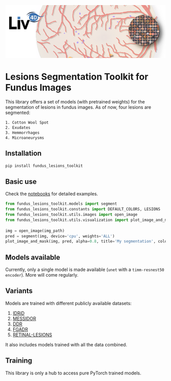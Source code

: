 <p align="center">
    <img src="imgs/header.png" width="800px"/>
</p>


# Lesions Segmentation Toolkit for Fundus Images

This library offers a set of models (with pretrained weights) for the segmentation of lesions in fundus images.
As of now, four lesions are segmented:

    1. Cotton Wool Spot
    2. Exudates
    3. Hemmorrhages
    4. Microaneurysms

## Installation

```bash
pip install fundus_lesions_toolkit
```



## Basic use

Check the [notebooks](notebooks/) for detailed examples.

```python
from fundus_lesions_toolkit.models import segment
from fundus_lesions_toolkit.constants import DEFAULT_COLORS, LESIONS
from fundus_lesions_toolkit.utils.images import open_image
from fundus_lesions_toolkit.utils.visualization import plot_image_and_mask

img = open_image(img_path)
pred = segment(img, device='cpu', weights='ALL')
plot_image_and_mask(img, pred, alpha=0.8, title='My segmentation', colors=DEFAULT_COLORS, labels=LESIONS)
```

## Models available

Currently, only a single model is made available (`unet` with a `timm-resnest50 encoder`). More will come regularly.

## Variants

Models are trained with different publicly available datasets:
1. [IDRiD](https://ieee-dataport.org/open-access/indian-diabetic-retinopathy-image-dataset-idrid)
2. [MESSIDOR](https://www.adcis.net/fr/logiciels-tiers/messidor-fr/)
3. [DDR](https://github.com/nkicsl/DDR-dataset)
4. [FGADR](https://csyizhou.github.io/FGADR/)
5. [RETINAL-LESIONS](https://github.com/WeiQijie/retinal-lesions)

It also includes models trained with all the data combined.


## Training

This library is only a hub to access pure PyTorch trained models. 